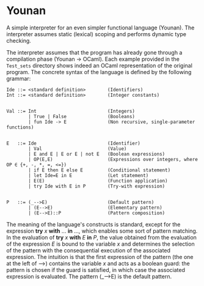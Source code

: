 # Younan
A simple interpreter for an even simpler functional language (Younan). The interpreter assumes static (lexical) scoping and performs dynamic type checking.

The interpreter assumes that the program has already gone through a compilation phase (Younan -> OCaml). Each example provided in the `Test_sets` directory shows indeed an OCaml representation of the original program. The concrete syntax of the language is defined by the following grammar:

```
Ide ::= <standard definition>        (Identifiers)
Int ::= <standard definition>        (Integer constants)


Val ::= Int                          (Integers)
        | True | False               (Booleans)
        | fun Ide -> E               (Non recursive, single-parameter functions)
        
        
E   ::= Ide                          (Identifier)
        | Val                        (Value)
        | E and E | E or E | not E   (Boolean expressions)
        | OP(E,E)                    (Expressions over integers, where OP ∈ {+, -, *, =, <=})
        | if E then E else E         (Conditional statement)        
        | let Ide=E in E             (Let statement)
        | E(E)                       (Function application)
        | try Ide with E in P        (Try-with expression)
        
        
P   ::= (_-->E)                      (Default pattern)
        | (E-->E)                    (Elementary pattern)
        | (E-->E)::P                 (Pattern composition)
```
The meaning of the language's constructs is standard, except for the expression __try__ *x* __with__ ... __in__ ..., which enables some sort of pattern matching. 
In the evaluation of __try__ *x* __with__ *E* __in__ *P*, the value obtained from the evaluation of the expression *E* is bound to the variable *x* and determines the selection of the pattern with the consequential execution of the associated expression. The intuition is that the first expression of the pattern (the one at the left of -->) contains the variable *x* and acts as a boolean guard: the pattern is chosen if the guard is satisfied, in which case the associated expression is evaluated. The pattern (\_-->E) is the default pattern. 
